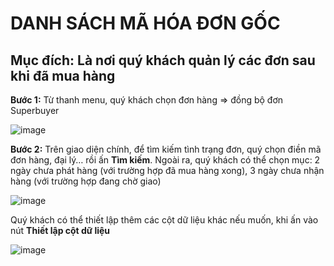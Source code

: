 # DANH SÁCH MÃ HÓA ĐƠN GỐC

## Mục đích: Là nơi quý khách quản lý các đơn sau khi đã mua hàng

**Bước 1:** Từ thanh menu, quý khách chọn đơn hàng => đồng bộ đơn Superbuyer

![image](https://user-images.githubusercontent.com/109578103/202067573-3be73ffb-9633-486e-afff-46191ecedb1b.png)

**Bước 2:** Trên giao diện chính, để tìm kiếm tình trạng đơn, quý chọn điền mã đơn hàng, đại lý… rồi ấn **Tìm kiếm**. Ngoài ra, quý khách có thể chọn mục: 2 ngày chưa phát hàng (với trường hợp đã mua hàng xong), 3 ngày chưa nhận hàng (với trường hợp đang chờ giao)

![image](https://user-images.githubusercontent.com/109578103/202067601-c524179b-adca-49f5-acd4-0a70f78862da.png)

Quý khách có thể thiết lập thêm các cột dữ liệu khác nếu muốn, khi ấn vào nút **Thiết lập cột dữ liệu**

![image](https://user-images.githubusercontent.com/109578103/202067636-f6561145-b998-4fa5-a034-3cdfeec86887.png)

